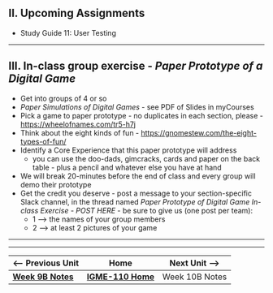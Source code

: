 ## II. Upcoming  Assignments

- Study Guide 11: User Testing

---

## III. In-class group exercise - *Paper Prototype of a Digital Game*
- Get into groups of 4 or so
- *Paper Simulations of Digital Games* - see PDF of Slides in myCourses
- Pick a game to paper prototype - no duplicates in each section, please - https://wheelofnames.com/tr5-h7j
- Think about the eight kinds of fun - https://gnomestew.com/the-eight-types-of-fun/
- Identify a Core Experience that this paper prototype will address
  - you can use the doo-dads, gimcracks, cards and paper on the back table - plus a pencil and whatever else you have at hand
- We will break 20-minutes before the end of class and every group will demo their prototype
- Get the credit you deserve - post a message to your section-specific Slack channel, in the thread named *Paper Prototype of Digital Game In-class Exercise - POST HERE* - be sure to give us (one post per team):
  - 1 --> the names of your group members
  - 2 --> at least 2 pictures of your game


---
---

| <-- Previous Unit | Home | Next Unit -->
| --- | --- | --- 
|   [**Week 9B Notes**](9B.md)  |  [**IGME-110 Home**](../) | Week 10B Notes